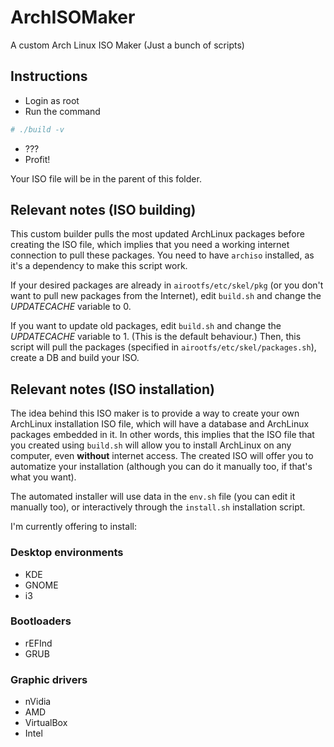 # ArchISOMaker
A custom Arch Linux ISO Maker (Just a bunch of scripts)

## Instructions

* Login as root
* Run the command
```bash
# ./build -v
```
* ???
* Profit!

Your ISO file will be in the parent of this folder.

## Relevant notes (ISO building)

This custom builder pulls the most updated ArchLinux packages before creating the ISO file, which implies that you need a working internet connection to pull these packages.
You need to have `archiso` installed, as it's a dependency to make this script work.

If your desired packages are already in `airootfs/etc/skel/pkg` (or you don't want to pull new packages from the Internet), edit `build.sh` and change the *UPDATECACHE* variable to 0.

If you want to update old packages, edit `build.sh` and change the *UPDATECACHE* variable to 1. (This is the default behaviour.)
Then, this script will pull the packages (specified in `airootfs/etc/skel/packages.sh`), create a DB and build your ISO.

## Relevant notes (ISO installation)

The idea behind this ISO maker is to provide a way to create your own ArchLinux installation ISO file, which will have a database and ArchLinux packages embedded in it.
In other words, this implies that the ISO file that you created using `build.sh` will allow you to install ArchLinux on any computer, even **without** internet access.
The created ISO will offer you to automatize your installation (although you can do it manually too, if that's what you want).

The automated installer will use data in the `env.sh` file (you can edit it manually too), or interactively through the `install.sh` installation script.

I'm currently offering to install:

### Desktop environments
* KDE
* GNOME
* i3

### Bootloaders
* rEFInd
* GRUB

### Graphic drivers
* nVidia
* AMD
* VirtualBox
* Intel


